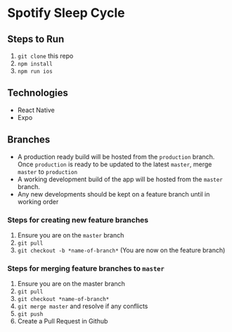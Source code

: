 # Spotify Sleep Cycle

## Steps to Run
1) `git clone` this repo
2) `npm install`
3) `npm run ios`

## Technologies
- React Native
- Expo

## Branches
- A production ready build will be hosted from the `production` branch. Once `production` is ready to be updated to the latest `master`, merge `master` to `production`
- A working development build of the app will be hosted from the `master` branch.
- Any new developments should be kept on a feature branch until in working order

### Steps for creating new feature branches
1) Ensure you are on the `master` branch
2) `git pull`
3) `git checkout -b *name-of-branch*` (You are now on the feature branch)

### Steps for merging feature branches to `master`
1) Ensure you are on the master branch
2) `git pull`
3) `git checkout *name-of-branch*`
4) `git merge master` and resolve if any conflicts
5) `git push`
6) Create a Pull Request in Github